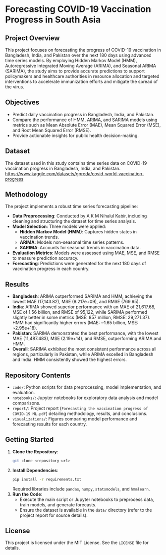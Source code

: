 # Forecasting COVID-19 Vaccination Progress in South Asia

## Project Overview
This project focuses on forecasting the progress of COVID-19 vaccination in Bangladesh, India, and Pakistan over the next 180 days using advanced time series models. By employing Hidden Markov Model (HMM), Autoregressive Integrated Moving Average (ARIMA), and Seasonal ARIMA (SARIMA), the study aims to provide accurate predictions to support policymakers and healthcare authorities in resource allocation and targeted interventions to accelerate immunization efforts and mitigate the spread of the virus.

## Objectives
- Predict daily vaccination progress in Bangladesh, India, and Pakistan.
- Compare the performance of HMM, ARIMA, and SARIMA models using metrics such as Mean Absolute Error (MAE), Mean Squared Error (MSE), and Root Mean Squared Error (RMSE).
- Provide actionable insights for public health decision-making.

## Dataset
The dataset used in this study contains time series data on COVID-19 vaccination progress in Bangladesh, India, and Pakistan. https://www.kaggle.com/datasets/gpreda/covid-world-vaccination-progress

## Methodology
The project implements a robust time series forecasting pipeline:
- **Data Preprocessing**: Conducted by A K M Nihalul Kabir, including cleaning and structuring the dataset for time series analysis.
- **Model Selection**: Three models were applied:
  - **Hidden Markov Model (HMM)**: Captures hidden states in vaccination trends.
  - **ARIMA**: Models non-seasonal time series patterns.
  - **SARIMA**: Accounts for seasonal trends in vaccination data.
- **Evaluation Metrics**: Models were assessed using MAE, MSE, and RMSE to measure prediction accuracy.
- **Forecasting**: Predictions were generated for the next 180 days of vaccination progress in each country.

## Results
- **Bangladesh**: ARIMA outperformed SARIMA and HMM, achieving the lowest MAE (17,143.82), MSE (8.217e+09), and RMSE (769.95).
- **India**: ARIMA showed superior performance with an MAE of 21,617.68, MSE of 1.56 billion, and RMSE of 95,122, while SARIMA performed slightly better in some metrics (MSE: 857 million, RMSE: 29,271.37). HMM had significantly higher errors (MAE: ~1.65 billion, MSE: ~2.95e+18).
- **Pakistan**: SARIMA demonstrated the best performance, with the lowest MAE (11,487.483), MSE (2.19e+14), and RMSE, outperforming ARIMA and HMM.
- **Overall**: SARIMA exhibited the most consistent performance across all regions, particularly in Pakistan, while ARIMA excelled in Bangladesh and India. HMM consistently showed the highest errors.

## Repository Contents
- `code/`: Python scripts for data preprocessing, model implementation, and evaluation.
- `notebooks/`: Jupyter notebooks for exploratory data analysis and model comparisons.
- `report/`: Project report (`Forecasting the vaccination progress of COVID-19 ML.pdf`) detailing methodology, results, and conclusions.
- `visualizations/`: Figures comparing model performance and forecasting results for each country.

## Getting Started
1. **Clone the Repository**:
   ```bash
   git clone <repository-url>
   ```
2. **Install Dependencies**:
   ```bash
   pip install -r requirements.txt
   ```
   Required libraries include `pandas`, `numpy`, `statsmodels`, and `hmmlearn`.
3. **Run the Code**:
   - Execute the main script or Jupyter notebooks to preprocess data, train models, and generate forecasts.
   - Ensure the dataset is available in the `data/` directory (refer to the project report for source details).

## License
This project is licensed under the MIT License. See the `LICENSE` file for details.
